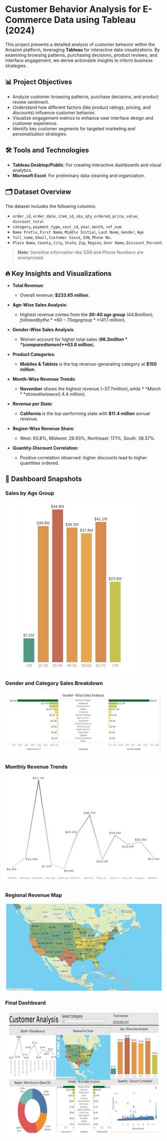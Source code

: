 # Customer Behavior Analysis for E-Commerce Data using Tableau (2024)

This project presents a detailed analysis of customer behavior within the Amazon platform, leveraging **Tableau** for interactive data visualizations. By examining browsing patterns, purchasing decisions, product reviews, and interface engagement, we derive actionable insights to inform business strategies.


## 📊 Project Objectives

- Analyze customer browsing patterns, purchase decisions, and product review sentiment.
- Understand how different factors (like product ratings, pricing, and discounts) influence customer behavior.
- Visualize engagement metrics to enhance user interface design and customer experience.
- Identify key customer segments for targeted marketing and personalization strategies.


## 🛠️ Tools and Technologies

- **Tableau Desktop/Public**: For creating interactive dashboards and visual analytics.
- **Microsoft Excel**: For preliminary data cleaning and organization.


## 🗂️ Dataset Overview

The dataset includes the following columns:

- `order_id`, `order_date`, `item_id`, `sku`, `qty_ordered`, `price`, `value`, `discount_total`
- `category`, `payment_type`, `cost_id`, `year`, `month`, `ref_num`
- `Name Prefix`, `First Name`, `Middle Initial`, `Last Name`, `Gender`, `Age`
- `full_name`, `Email`, `Customer Since`, `SSN`, `Phone No.`
- `Place Name`, `County`, `City`, `State`, `Zip`, `Region`, `User Name`, `Discount_Percent`

> **Note**: Sensitive information like SSN and Phone Numbers are anonymized.


## 🔥 Key Insights and Visualizations

- **Total Revenue**:  
  - Overall revenue: **$233.65 million**.

- **Age-Wise Sales Analysis**:  
  - Highest revenue comes from the **30-40 age group** ($44.8 million), followed by the **60-70 age group** ($41.1 million).

- **Gender-Wise Sales Analysis**:  
  - Women account for higher total sales (**$66.3 million**) compared to men (**$63.8 million**).

- **Product Categories**:  
  - **Mobiles & Tablets** is the top revenue-generating category at **$150 million**.

- **Month-Wise Revenue Trends**:  
  - **November** shows the highest revenue (~$57.7 million), while **March** shows the lowest (~$4.4 million).

- **Revenue per State**:  
  - **California** is the top-performing state with **$11.4 million** annual revenue.

- **Region-Wise Revenue Share**:  
  - West: 63.8%, Midwest: 26.93%, Northeast: 17.1%, South: 38.37%.

- **Quantity-Discount Correlation**:  
  - Positive correlation observed: higher discounts lead to higher quantities ordered.

## 📸 Dashboard Snapshots

### Sales by Age Group
![Age Group Sales](images/age_group_sale.PNG)

### Gender and Category Sales Breakdown
![Gender Category Sales](images/gender_wise_sale.PNG)

### Monthly Revenue Trends
![Monthly Revenue Trends](images/monthly_revenue.PNG)

### Regional Revenue Map
![Revenue Map](images/region_map.PNG)

### Final Dashboard
![Final Dashboard](images/Dashboard.PNG)



